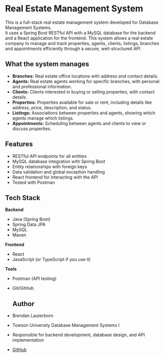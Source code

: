 # Real Estate Management System

This is a full-stack real estate management system developed for Database Management Systems.  
It uses a Spring Boot RESTful API with a MySQL database for the backend and a React application for the frontend.
This system allows a real estate company to manage and track properties, agents, clients, listings, branches and appointments efficiently through a secure, well-structured API

## What the system manages

- **Branches:** Real estate office locations with address and contact details.
- **Agents:** Real estate agents working for specific branches, with personal and professional information.
- **Clients:** Clients interested in buying or selling properties, with contact details.
- **Properties:** Properties available for sale or rent, including details like address, price, description, and status.
- **Listings:** Associations between properties and agents, showing which agents manage which listings.
- **Appointments:** Scheduling between agents and clients to view or discuss properties.

## Features

- RESTful API endpoints for all entities
- MySQL database integration with Spring Boot
- Entity relationships with foreign keys
- Data validation and global exception handling
- React frontend for interacting with the API
- Tested with Postman

## Tech Stack

**Backend**
- Java (Spring Boot)
- Spring Data JPA
- MySQL
- Maven

**Frontend**
- React
- JavaScript (or TypeScript if you use it)

**Tools**
- Postman (API testing)
- Git/GitHub

  ## Author
- Brendan Lauterborn  
- Towson University Database Management Systems I  
- Responsible for backend development, database design, and API implementation  
- [GitHub](https://github.com/brendanglauterborn)

